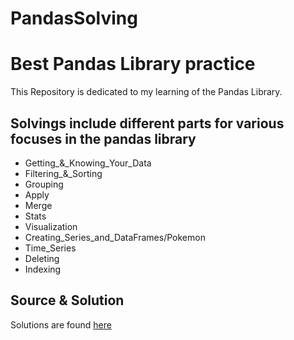 # PandasSolving
<!-- 

Copy this code into a text editor with Markdown preview,
OR, you can use Dillinger (https://dillinger.io).

Rewrite this HTML as Markdown.
Take note of:
- How much less code you are writing.
- How readable Markdown vs. HTML is.

Once you're done, go ahead and submit.
You don't need to paste the code back in here.

-->

<h1>Best Pandas Library practice</h1>

<p>This Repository is dedicated to my learning of the Pandas Library.</p>

<h2>Solvings include different parts for various focuses in the pandas library</h2>

<ul>
    <li>Getting_&_Knowing_Your_Data</li>
    <li>Filtering_&_Sorting</li>
    <li>Grouping</li>
    <li>Apply</li>
    <li>Merge</li>
    <li>Stats</li>
    <li>Visualization</li>
    <li>Creating_Series_and_DataFrames/Pokemon</li>
    <li>Time_Series</li>
    <li>Deleting</li>
    <li>Indexing</li>
</ul>

<h2>Source & Solution</h2>

<p>Solutions are found <a href="https://github.com/guipsamora/pandas_exercises">here</a></p>

</body>
